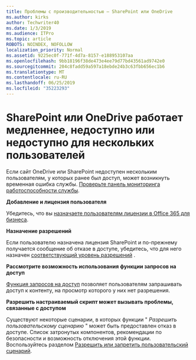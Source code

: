 ```yaml
---
title: Проблемы с производительностью — SharePoint или OneDrive
ms.author: kirks
author: Techwriter40
ms.date: 1/3/2019
ms.audience: ITPro
ms.topic: article
ROBOTS: NOINDEX, NOFOLLOW
localization_priority: Normal
ms.assetid: 9225ec0f-771f-4d7a-8157-e188953107aa
ms.openlocfilehash: 9bb18196f38de473e4ee79d77bd43561ad9742e0
ms.sourcegitcommit: 204c8fadd59a597a18ebde24b3c63fbb656ec1b6
ms.translationtype: MT
ms.contentlocale: ru-RU
ms.lasthandoff: 06/25/2019
ms.locfileid: "35223293"
---
```

# <a name="sharepoint-or-onedrive-slow-inaccessible-or-unavailable-for-multiple-users"></a>SharePoint или OneDrive работает медленнее, недоступно или недоступно для нескольких пользователей

Если сайт OneDrive или SharePoint недоступен нескольким пользователям, у которых ранее был доступ, может возникнуть временная ошибка службы. [Проверьте панель мониторинга работоспособности службы](https://portal.office.com/adminportal/home#/servicehealth).

**Добавление и лицензия пользователя**

Убедитесь, что вы [назначаете пользователям лицензии в Office 365 для бизнеса](https://docs.microsoft.com/office365/admin/subscriptions-and-billing/assign-licenses-to-users?view=o365-worldwide&amp;tabs=One).


**Назначение разрешений**

Если пользователю назначена лицензия SharePoint и по-прежнему получается сообщение об отказе в доступе, убедитесь, что для него назначен [соответствующий уровень разрешений](https://docs.microsoft.com/sharepoint/understanding-permission-levels) .

**Рассмотрите возможность использования функции запросов на доступ**

[Функция запросов на доступ](https://support.office.com/article/Set-up-and-manage-access-requests-94B26E0B-2822-49D4-929A-8455698654B3) позволяет пользователям запрашивать доступ к контенту, на просмотр которого у них нет разрешения.

**Разрешить настраиваемый скрипт может вызывать проблемы, связанные с доступом**

Существуют некоторые сценарии, в которых функции " *Разрешить пользовательскому сценарию* " может быть предоставлен отказ в доступе. Список затронутых компонентов, рекомендации по безопасности и возможность отключения этой функции. Воспользуйтесь разделом [Разрешить или запретить пользовательский сценарий](https://docs.microsoft.com/sharepoint/allow-or-prevent-custom-script).

